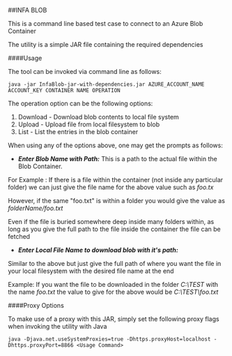##INFA BLOB

This is a command line based test case to connect to an Azure Blob Container

The utility is a simple JAR file containing the required dependencies

####Usage

The tool can be invoked via command line as follows:

```
java -jar InfaBlob-jar-with-dependencies.jar AZURE_ACCOUNT_NAME ACCOUNT_KEY CONTAINER NAME OPERATION
```

The operation option can be the following options:

1. Download - Download blob contents to local file system
2. Upload - Upload file from local filesystem to blob
3. List - List the entries in the blob container

When using any of the options above, one may get the prompts as follows:

- ***Enter Blob Name with Path:*** This is a path to the actual file within the Blob Container.

For Example : If there is a file within the container (not inside any particular folder) we can just give the file name for the above value such as *foo.tx*

However, if the same "foo.txt" is within a folder you would give the value as *folderName/foo.txt*

Even if the file is buried somewhere deep inside many folders within, as long as you give the full path to the file inside the container the file can be fetched

- ***Enter Local File Name to download blob with it's path:***

Similar to the above but just give the full path of where you want the file in your local filesystem with the desired file name at the end

Example: If you want the file to be downloaded in the folder *C:\TEST* with the name *foo.txt* the value to give for the above would be *C:\TEST\foo.txt*

####Proxy Options

To make use of a proxy with this JAR, simply set the following proxy flags when invoking the utility with Java

```java -Djava.net.useSystemProxies=true -Dhttps.proxyHost=localhost -Dhttps.proxyPort=8866 <Usage Command>```